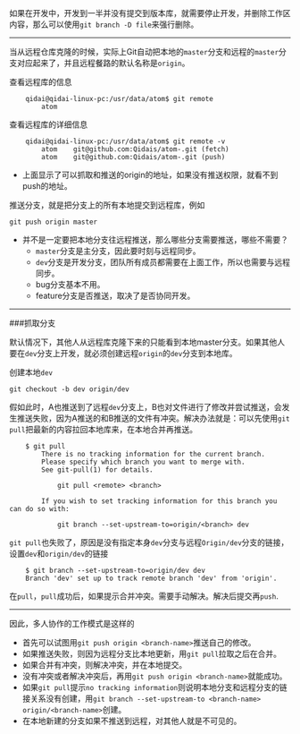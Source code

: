 如果在开发中，开发到一半并没有提交到版本库，就需要停止开发，并删除工作区内容，那么可以使用`git branch -D file`来强行删除。
***
当从远程仓库克隆的时候，实际上Git自动把本地的`master`分支和远程的`master`分支对应起来了，并且远程餐路的默认名称是`origin`。

查看远程库的信息
```
    qidai@qidai-linux-pc:/usr/data/atom$ git remote
        atom
```

查看远程库的详细信息
```
    qidai@qidai-linux-pc:/usr/data/atom$ git remote -v
        atom	git@github.com:Qidais/atom-.git (fetch)
        atom	git@github.com:Qidais/atom-.git (push)
```
- 上面显示了可以抓取和推送的origin的地址，如果没有推送权限，就看不到push的地址。


推送分支，就是把分支上的所有本地提交到远程库，例如
```
git push origin master
```
- 并不是一定要把本地分支往远程推送，那么哪些分支需要推送，哪些不需要？
  - `master`分支是主分支，因此要时刻与远程同步。
  - `dev`分支是开发分支，团队所有成员都需要在上面工作，所以也需要与远程同步。
  - bug分支基本不用。
  - feature分支是否推送，取决了是否协同开发。

***

###抓取分支

默认情况下，其他人从远程库克隆下来的只能看到本地master分支。如果其他人要在`dev`分支上开发，就必须创建远程`origin`的`dev`分支到本地库。

创建本地`dev`
```
git checkout -b dev origin/dev
```

假如此时，A也推送到了远程`dev`分支上，B也对文件进行了修改并尝试推送，会发生推送失败，因为A推送的和B推送的文件有冲突。解决办法就是：可以先使用`git pull`把最新的内容拉回本地库来，在本地合并再推送。
```
    $ git pull
        There is no tracking information for the current branch.
        Please specify which branch you want to merge with.
        See git-pull(1) for details.

            git pull <remote> <branch>

        If you wish to set tracking information for this branch you can do so with:

            git branch --set-upstream-to=origin/<branch> dev
```

`git pull`也失败了，原因是没有指定本身`dev`分支与远程`Origin/dev`分支的链接，设置`dev`和`origin/dev`的链接
```
    $ git branch --set-upstream-to=origin/dev dev
    Branch 'dev' set up to track remote branch 'dev' from 'origin'.
```

在`pull`，`pull`成功后，如果提示合并冲突。需要手动解决。解决后提交再`push`.
***
因此，多人协作的工作模式是这样的
- 首先可以试图用`git push origin <branch-name>`推送自己的修改。
- 如果推送失败，则因为远程分支比本地更新，用`git pull`拉取之后在合并。
- 如果合并有冲突，则解决冲突，并在本地提交。
- 没有冲突或者解决冲突后，再用`git push origin <branch-name>`就能成功。
- 如果`git pull`提示`no tracking information`则说明本地分支和远程分支的链接关系没有创建，用`git branch --set-upstream-to <branch-name> origin/<branch-name>`创建。
- 在本地新建的分支如果不推送到远程，对其他人就是不可见的。
